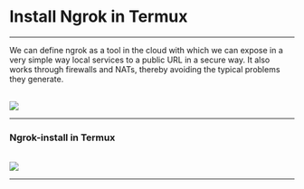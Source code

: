 <h1>Install Ngrok in Termux</h1>
<hr>
<p>We can define ngrok as a tool in the cloud with which we can expose in a very simple way local services to a public URL in a secure way. It also works through firewalls and NATs, thereby avoiding the typical problems they generate.</p>
<br>
<img src="https://www.vozidea.com/wp-content/uploads/2017/04/ngrok.png">
<hr>
<h3>Ngrok-install in Termux</h3>
<br>
<img src="https://github.com/TheHorseOnFireARG/ngrok-install/termux.png">
<hr>
